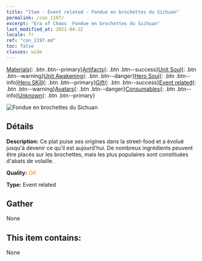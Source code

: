 ```yaml
---
title: "Item - Event related - Fondue en brochettes du Sichuan"
permalink: /con_1197/
excerpt: "Era of Chaos  Fondue en brochettes du Sichuan"
last_modified_at: 2021-04-22
locale: fr
ref: "con_1197.md"
toc: false
classes: wide
---
```

 [Materials](/ItemsFR/){: .btn .btn--primary}[Artifacts](/ItemsFR/Artifacts/){: .btn .btn--success}[Unit Soul](/ItemsFR/UnitSoul/){: .btn .btn--warning}[Unit Awakening](/ItemsFR/UnitAwakening/){: .btn .btn--danger}[Hero Soul](/ItemsFR/HeroSoul/){: .btn .btn--info}[Hero SKill](/ItemsFR/HeroSkill/){: .btn .btn--primary}[Gift](/ItemsFR/Gift/){: .btn .btn--success}[Event related](/ItemsFR/Events/){: .btn .btn--warning}[Avatars](/ItemsFR/Avatars/){: .btn .btn--danger}[Consumables](/ItemsFR/Consumables/){: .btn .btn--info}[Unknown](/ItemsFR/Unknown/){: .btn .btn--primary}

 ![Fondue en brochettes du Sichuan](/images/t/i_81521121.png)

## Détails
 **Description:** Ce plat puise ses origines dans la street-food et a évolué jusqu'à devenir ce qu'il est aujourd'hui. De nombreux ingrédients peuvent être placés sur les brochettes, mais les plus populaires sont constituées d'abats de volaille.

 **Quality:** <span style="color: #FF8C00">OK</span>

 **Type:** Event related

## Gather

  None

## This item contains:

  None


